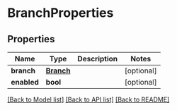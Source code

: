 # BranchProperties

## Properties
Name | Type | Description | Notes
------------ | ------------- | ------------- | -------------
**branch** | [**Branch**](Branch.md) |  | [optional] 
**enabled** | **bool** |  | [optional] 

[[Back to Model list]](../README.md#documentation-for-models) [[Back to API list]](../README.md#documentation-for-api-endpoints) [[Back to README]](../README.md)

